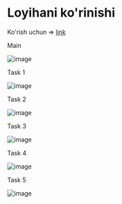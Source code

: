 # Loyihani ko'rinishi
Ko'rish uchun => [link](https://html-intro-2.netlify.app/)

Main

![image](https://github.com/Tohirjon-Odilov/Bootcamp-Result/assets/82634626/133a00df-af05-40a1-af89-4b9cfca7c8f3)


Task 1

![image](https://github.com/Tohirjon-Odilov/Bootcamp-Result/assets/82634626/bb40f721-7d4f-471a-af95-0324bcbc7dd2)

Task 2

![image](https://github.com/Tohirjon-Odilov/Bootcamp-Result/assets/82634626/69a71d6a-c672-4fec-9209-ef080d4926c0)

Task 3

![image](https://github.com/Tohirjon-Odilov/Bootcamp-Result/assets/82634626/50df8958-44dd-4a15-be50-e61dbbb4dea9)

Task 4

![image](https://github.com/Tohirjon-Odilov/Bootcamp-Result/assets/82634626/bfd6e25b-09ad-4ade-ae14-85b539abba26)

Task 5

![image](https://github.com/Tohirjon-Odilov/Bootcamp-Result/assets/82634626/4a04e0d6-3aad-4e64-aeee-80012a827775)


